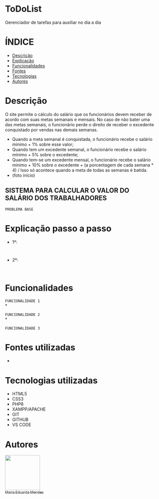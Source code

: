 # ToDoList
Gerenciador de tarefas para auxiliar no dia a dia
# ÍNDICE

* [Descrição](#descri%C3%A7%C3%A3o)
* [Explicação](#Explica%C3%A7%C3%A3o-passo-a-passo)
* [Funcionalidades](#Funcionalidades)
* [Fontes](#Fontes-utilizadas)
* [Tecnologias](#Tecnologias-utilizadas)
* [Autores](#Autores)


# Descrição
 O site permite o cálculo do salário que os funcionários devem receber de acordo com suas metas semanais e mensais. No caso de não bater uma das metas semanais, o funcionário perde o direito de receber o excedente conquistado por vendas nas demais semanas.
 * Quando a meta semanal é conquistada, o funcionário recebe o salário mínimo + 1% sobre esse valor;
 * Quando tem um excedente semanal, o funcionário recebe o salário mínimo + 5% sobre o excedente;
 * Quando tem-se um excedente mensal, o funcionário recebe o salário mínimo + 10% sobre o excedente + (a porcentagem de cada semana * 4) / Isso só acontece quando a meta de todas as semanas é batida.  
 * (foto início)


   
## SISTEMA PARA CALCULAR O VALOR DO SALÁRIO DOS TRABALHADORES
 

 
 ``PROBLEMA BASE``

 




# Explicação passo a passo
 * 1º:
   ````
  
 * 2º:
   ````
  

# Funcionalidades
``FUNCIONALIDADE 1``  
* 

``FUNCIONALIDADE 2``  
* 

``FUNCIONALIDADE 3``



 # Fontes utilizadas
 *
   

# Tecnologias utilizadas
* HTML5
* CSS3
* PHP8
* XAMPP/APACHE
* GIT
* GITHUB
* VS CODE
 
# Autores

[<img loading="lazy" src="https://avatars.githubusercontent.com/u/127868962?v=4" width=115><br><sub>Maria Eduarda Mendes</sub>](https://github.com/imdoarda)
